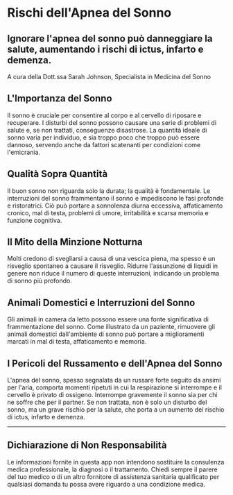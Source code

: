 # Rischi dell'Apnea del Sonno

## Ignorare l'apnea del sonno può danneggiare la salute, aumentando i rischi di ictus, infarto e demenza.

A cura della Dott.ssa Sarah Johnson, Specialista in Medicina del Sonno

## L'Importanza del Sonno
Il sonno è cruciale per consentire al corpo e al cervello di riposare e recuperare. I disturbi del sonno possono causare una serie di problemi di salute e, se non trattati, conseguenze disastrose. La quantità ideale di sonno varia per individuo, e sia troppo poco che troppo può essere dannoso, servendo anche da fattori scatenanti per condizioni come l'emicrania.

## Qualità Sopra Quantità
Il buon sonno non riguarda solo la durata; la qualità è fondamentale. Le interruzioni del sonno frammentano il sonno e impediscono le fasi profonde e ristoratrici. Ciò può portare a sonnolenza diurna eccessiva, affaticamento cronico, mal di testa, problemi di umore, irritabilità e scarsa memoria e funzione cognitiva.

## Il Mito della Minzione Notturna
Molti credono di svegliarsi a causa di una vescica piena, ma spesso è un risveglio spontaneo a causare il risveglio. Ridurre l'assunzione di liquidi in genere non riduce il numero di queste interruzioni, indicando un problema di sonno più profondo.

## Animali Domestici e Interruzioni del Sonno
Gli animali in camera da letto possono essere una fonte significativa di frammentazione del sonno. Come illustrato da un paziente, rimuovere gli animali domestici dall'ambiente di sonno può portare a miglioramenti marcati in mal di testa, affaticamento e memoria.

## I Pericoli del Russamento e dell'Apnea del Sonno
L'apnea del sonno, spesso segnalata da un russare forte seguito da ansimi per l'aria, comporta momenti ripetuti in cui la respirazione si interrompe e il cervello è privato di ossigeno. Interrompe gravemente il sonno sia per chi ne soffre che per il partner. Se non trattata, non è solo un disturbo del sonno, ma un grave rischio per la salute, che porta a un aumento del rischio di ictus, infarto e demenza.

---

## Dichiarazione di Non Responsabilità
Le informazioni fornite in questa app non intendono sostituire la consulenza medica professionale, la diagnosi o il trattamento. Chiedi sempre il parere del tuo medico o di un altro fornitore di assistenza sanitaria qualificato per qualsiasi domanda tu possa avere riguardo a una condizione medica.